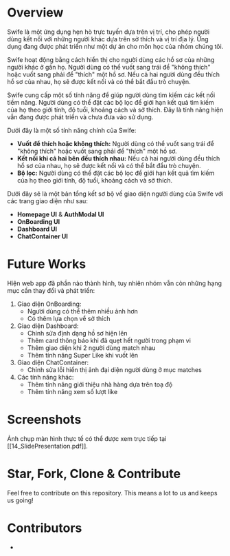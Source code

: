 # Overview
Swife là một ứng dụng hẹn hò trực tuyến dựa trên vị trí, cho phép người dùng kết nối với những người khác dựa trên sở thích và vị trí địa lý. Ứng dụng đang được phát triển như một dự án cho môn học của nhóm chúng tôi.

Swife hoạt động bằng cách hiển thị cho người dùng các hồ sơ của những người khác ở gần họ. Người dùng có thể vuốt sang trái để "không thích" hoặc vuốt sang phải để "thích" một hồ sơ. Nếu cả hai người dùng đều thích hồ sơ của nhau, họ sẽ được kết nối và có thể bắt đầu trò chuyện.

Swife cung cấp một số tính năng để giúp người dùng tìm kiếm các kết nối tiềm năng. Người dùng có thể đặt các bộ lọc để giới hạn kết quả tìm kiếm của họ theo giới tính, độ tuổi, khoảng cách và sở thích. Đây là tính năng hiện vẫn đang được phát triển và chưa đưa vào sử dụng.

Dưới đây là một số tính năng chính của Swife:
- **Vuốt để thích hoặc không thích:** Người dùng có thể vuốt sang trái để "không thích" hoặc vuốt sang phải để "thích" một hồ sơ.
- **Kết nối khi cả hai bên đều thích nhau:** Nếu cả hai người dùng đều thích hồ sơ của nhau, họ sẽ được kết nối và có thể bắt đầu trò chuyện.
- **Bộ lọc:** Người dùng có thể đặt các bộ lọc để giới hạn kết quả tìm kiếm của họ theo giới tính, độ tuổi, khoảng cách và sở thích.

Dưới đây sẽ là một bản tổng kết sơ bộ về giao diện người dùng của Swife với các trang giao diện như sau:
- **Homepage UI** & **AuthModal UI**
- **OnBoarding UI**
- **Dashboard UI**
- **ChatContainer UI**

# Future Works

Hiện web app đã phần nào thành hình, tuy nhiên nhóm vẫn còn những hạng mục cần thay đổi và phát triển:
1. Giao diện OnBoarding:
	- Người dùng có thể thêm nhiều ảnh hơn
	- Có thêm lựa chọn về sở thích
2. Giao diện Dashboard:
	- Chỉnh sửa định dạng hồ sơ hiện lên
	- Thêm card thông báo khi đã quẹt hết người trong phạm vi
	- Thêm giao diện khi 2 người dùng match nhau
	- Thêm tính năng Super Like khi vuốt lên
3. Giao diện ChatContainer:
	- Chỉnh sửa lỗi hiển thị ảnh đại diện người dùng ở mục matches
4. Các tính năng khác:
	- Thêm tính năng giới thiệu nhà hàng dựa trên toạ độ
	- Thêm tính năng xem số lượt like

# Screenshots
Ảnh chụp màn hình thực tế có thể được xem trực tiếp tại [[14_SlidePresentation.pdf]]. 
# Star, Fork, Clone & Contribute

Feel free to contribute on this repository. This means a lot to us and keeps us going!
# Contributors

- 

